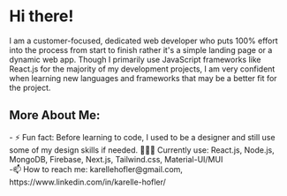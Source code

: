 <h1>Hi there!</h1>
I am a customer-focused, dedicated web developer who puts 100% effort into the process from start to finish rather it's a simple landing page or a dynamic web app. Though I primarily use JavaScript frameworks like React.js for the majority of my development projects, I am very confident when learning new languages and frameworks that may be a better fit for the project.

<h2>More About Me: </h2>
- ⚡ Fun fact: Before learning to code, I used to be a designer and still use some of my design skills if needed.
👩🏿‍💻 Currently use: React.js, Node.js, MongoDB, Firebase, Next.js, Tailwind.css, Material-UI/MUI
<br>
-📫 How to reach me: karellehofler@gmail.com, https://www.linkedin.com/in/karelle-hofler/
<!--
**karellehofler/karellehofler** is a ✨ _special_ ✨ repository because its `README.md` (this file) appears on your GitHub profile.

Here are some ideas to get you started:

- 🔭 I’m currently working on ...
- 🌱 I’m currently learning ...
- 👯 I’m looking to collaborate on ...
- 🤔 I’m looking for help with ...
- 💬 Ask me about ...
- 📫 How to reach me: ...
- 😄 Pronouns: ...
- ⚡ Fun fact: ...
-->
